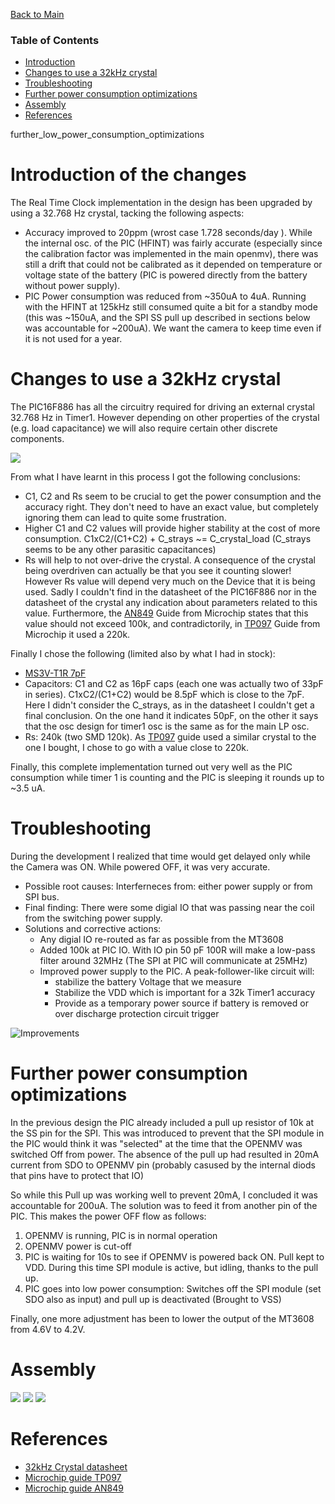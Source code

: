 [Back to Main](../README.md)

### Table of Contents  

- [Introduction](#introduction)  
- [Changes to use a 32kHz crystal](#changes_32k_crystal)  
- [Troubleshooting](#troubleshooting)
- [Further power consumption optimizations](#further_power_consumption_optimizations)
- [Assembly](#assembly)
- [References](#references)

further_low_power_consumption_optimizations


<a name="introduction"/>

# Introduction of the changes

The Real Time Clock implementation in the design has been upgraded by using a 32.768 Hz crystal, tacking the following aspects:
* Accuracy improved to 20ppm (wrost case 1.728 seconds/day ). While the internal osc. of the PIC (HFINT) was fairly accurate (especially since the calibration factor was implemented in the main openmv), there was still a drift that could not be calibrated as it depended on temperature or voltage state of the battery (PIC is powered directly from the battery without power supply).
* PIC Power consumption was reduced from ~350uA to 4uA. Running with the HFINT at 125kHz still consumed quite a bit for a standby mode (this was ~150uA, and the SPI SS pull up described in sections below was accountable for ~200uA). We want the camera to keep time even if it is not used for a year.

<a name="changes_32k_crystal"/>

# Changes to use a 32kHz crystal

The PIC16F886 has all the circuitry required for driving an external crystal 32.768 Hz in Timer1. However depending on other properties of the crystal (e.g. load capacitance) we will also require certain other discrete components.

![](../doc/external/timer1_crystal.jpg)

From what I have learnt in this process I got the following conclusions:
  * C1, C2 and Rs seem to be crucial to get the power consumption and the accuracy right. They don't need to have an exact value, but completely ignoring them can lead to quite some frustration.
  * Higher C1 and C2 values will provide higher stability at the cost of more consumption. C1xC2/(C1+C2) + C_strays ~= C_crystal_load (C_strays seems to be any other parasitic capacitances)
  * Rs will help to not over-drive the crystal. A consequence of the crystal being overdriven can actually be that you see it counting slower! However Rs value will depend very much on the Device that it is being used. Sadly I couldn't find in the datasheet of the PIC16F886 nor in the datasheet of the crystal any indication about parameters related to this value. Furthermore, the [AN849](../doc/external/32k_osc/Microchip_AN849.pdf) Guide from Microchip states that this value should not exceed 100k, and contradictorily, in [TP097](../doc/external/32k_osc/Microchip_TP097.pdf) Guide from Microchip it used a 220k.
 
Finally I chose the following (limited also by what I had in stock):
  * [MS3V-T1R 7pF](../doc/external/32k_osc/Crystal_MS3V-T1R.pdf)
  * Capacitors: C1 and C2 as 16pF caps (each one was actually two of 33pF in series). C1xC2/(C1+C2) would be 8.5pF which is close to the 7pF. Here I didn't consider the C_strays, as in the datasheet I couldn't get a final conclusion. On the one hand it indicates 50pF, on the other it says that the osc design for timer1 osc is the same as for the main LP osc.
  * Rs: 240k (two SMD 120k). As [TP097](../doc/external/32k_osc/Microchip_TP097.pdf) guide used a similar crystal to the one I bought, I chose to go with a value close to 220k.

Finally, this complete implementation turned out very well as the PIC consumption while timer 1 is counting and the PIC is sleeping it rounds up to ~3.5 uA.

<a name="troubleshooting"/>

# Troubleshooting

During the development I realized that time would get delayed only while the Camera was ON. While powered OFF, it was very accurate.
* Possible root causes: Interferneces from: either power supply or from SPI bus.
* Final finding: There were some digial IO that was passing near the coil from the switching power supply.
* Solutions and corrective actions:
   * Any digial IO re-routed as far as possible from the MT3608
   * Added 100k at PIC IO. With IO pin 50 pF 100R will make a low-pass filter around 32MHz (The SPI at PIC will communicate at 25MHz)
   * Improved power supply to the PIC. A peak-follower-like circuit will:
        - stabilize the battery Voltage that we measure
        - Stabilize the VDD which is important for a 32k Timer1 accuracy
        - Provide as a temporary power source if battery is removed or over discharge protection circuit trigger


![Improvements](../photos/Dev_20210213_improve_timer1_interferences.jpg)

<a name="further_low_power_consumption_optimizations"/>

# Further power consumption optimizations

In the previous design the PIC already included a pull up resistor of 10k at the SS pin for the SPI. This was introduced to prevent that the SPI module in the PIC would think it was "selected" at the time that the OPENMV was switched Off from power. The absence of the pull up had resulted in 20mA current from SDO to OPENMV pin (probably casused by the internal diods that pins have to protect that IO)

So while this Pull up was working well to prevent 20mA, I concluded it was accountable for 200uA. The solution was to feed it from another pin of the PIC. This makes the power OFF flow as follows:

  1. OPENMV is running, PIC is in normal operation
  1. OPENMV power is cut-off
  1. PIC is waiting for 10s to see if OPENMV is powered back ON. Pull kept to VDD. During this time SPI module is active, but idling, thanks to the pull up.
  1. PIC goes into low power consumption: Switches off the SPI module (set SDO also as input) and pull up is deactivated (Brought to VSS)

Finally, one more adjustment has been to lower the output of the MT3608 from 4.6V to 4.2V.

<a name="assembly"/>

# Assembly

![](../photos/Dev_20210212_inside_assembled_v_1_1.jpg)
![](../photos/Dev_20210212_inside_disassembled_v_1_1.jpg)
![](../photos/Dev_20210212_pic_v_1_1.jpg)

<a name="references"/>

# References

* [32kHz Crystal datasheet](../doc/external/32k_osc/Crystal_MS3V-T1R.pdf)
* [Microchip guide TP097](../doc/external/32k_osc/Microchip_TP097.pdf)
* [Microchip guide AN849](../doc/external/32k_osc/Microchip_AN849.pdf)


